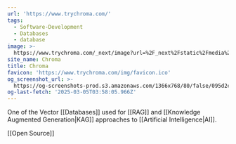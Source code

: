 ```yaml
---
url: 'https://www.trychroma.com/'
tags:
  - Software-Development
  - Databases
  - database
image: >-
  https://www.trychroma.com/_next/image?url=%2F_next%2Fstatic%2Fmedia%2Fchroma.d840f629.png&w=96&q=75&dpl=dpl_3kt7m34p2QipeYnkfoKSXxdcUrWN
site_name: Chroma
title: Chroma
favicon: 'https://www.trychroma.com/img/favicon.ico'
og_screenshot_url: >-
  https://og-screenshots-prod.s3.amazonaws.com/1366x768/80/false/095d2c9fb3f127bf5ce51db84b52efc92ff3d23b74629a79de8e46b18f106d4f.jpeg
og-last-fetch: '2025-03-05T03:58:05.966Z'
---
```

One of the Vector [[Databases]] used for [[RAG]] and [[Knowledge Augmented Generation|KAG]] approaches to [[Artificial Intelligence|AI]].

[[Open Source]]





